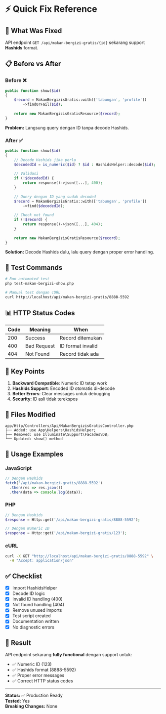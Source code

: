 # ⚡ Quick Fix Reference

## 🎯 What Was Fixed
API endpoint `GET /api/makan-bergizi-gratis/{id}` sekarang support **Hashids** format.

## 📋 Before vs After

### Before ❌
```php
public function show($id)
{
    $record = MakanBergizisGratis::with(['tabungan', 'profile'])
        ->findOrFail($id);
    
    return new MakanBergizisGratisResource($record);
}
```
**Problem:** Langsung query dengan ID tanpa decode Hashids.

### After ✅
```php
public function show($id)
{
    // Decode Hashids jika perlu
    $decodedId = is_numeric($id) ? $id : HashidsHelper::decode($id);
    
    // Validasi
    if (!$decodedId) {
        return response()->json([...], 400);
    }
    
    // Query dengan ID yang sudah decoded
    $record = MakanBergizisGratis::with(['tabungan', 'profile'])
        ->find($decodedId);
    
    // Check not found
    if (!$record) {
        return response()->json([...], 404);
    }
    
    return new MakanBergizisGratisResource($record);
}
```
**Solution:** Decode Hashids dulu, lalu query dengan proper error handling.

## 🧪 Test Commands

```bash
# Run automated test
php test-makan-bergizi-show.php

# Manual test dengan cURL
curl http://localhost/api/makan-bergizi-gratis/8888-5592
```

## 📊 HTTP Status Codes

| Code | Meaning | When |
|------|---------|------|
| 200 | Success | Record ditemukan |
| 400 | Bad Request | ID format invalid |
| 404 | Not Found | Record tidak ada |

## 🔑 Key Points

1. **Backward Compatible**: Numeric ID tetap work
2. **Hashids Support**: Encoded ID otomatis di-decode
3. **Better Errors**: Clear messages untuk debugging
4. **Security**: ID asli tidak terekspos

## 📁 Files Modified

```
app/Http/Controllers/Api/MakanBergizisGratisController.php
├── Added: use App\Helpers\HashidsHelper;
├── Removed: use Illuminate\Support\Facades\DB;
└── Updated: show() method
```

## 🚀 Usage Examples

### JavaScript
```javascript
// Dengan Hashids
fetch('/api/makan-bergizi-gratis/8888-5592')
  .then(res => res.json())
  .then(data => console.log(data));
```

### PHP
```php
// Dengan Hashids
$response = Http::get('/api/makan-bergizi-gratis/8888-5592');

// Dengan Numeric ID
$response = Http::get('/api/makan-bergizi-gratis/123');
```

### cURL
```bash
curl -X GET "http://localhost/api/makan-bergizi-gratis/8888-5592" \
  -H "Accept: application/json"
```

## ✅ Checklist

- [x] Import HashidsHelper
- [x] Decode ID logic
- [x] Invalid ID handling (400)
- [x] Not found handling (404)
- [x] Remove unused imports
- [x] Test script created
- [x] Documentation written
- [x] No diagnostic errors

## 🎉 Result

API endpoint sekarang **fully functional** dengan support untuk:
- ✅ Numeric ID (123)
- ✅ Hashids format (8888-5592)
- ✅ Proper error messages
- ✅ Correct HTTP status codes

---
**Status:** ✅ Production Ready  
**Tested:** Yes  
**Breaking Changes:** None
